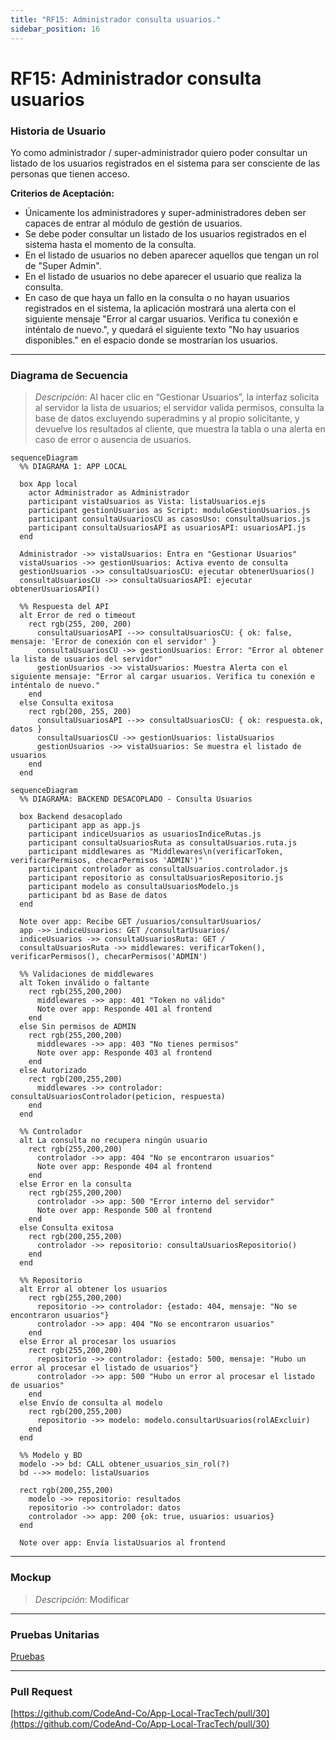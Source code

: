 ```yaml
---
title: "RF15: Administrador consulta usuarios."  
sidebar_position: 16
---
```


# RF15: Administrador consulta usuarios

### Historia de Usuario

Yo como administrador / super-administrador quiero poder consultar un listado de los usuarios registrados en el sistema para ser consciente de las personas que tienen acceso.

  **Criterios de Aceptación:**
  - Únicamente los administradores y super-administradores deben ser capaces de entrar al módulo de gestión de usuarios.
  - Se debe poder consultar un listado de los usuarios registrados en el sistema hasta el momento de la consulta.
  - En el listado de usuarios no deben aparecer aquellos que tengan un rol de "Super Admin".
  - En el listado de usuarios no debe aparecer el usuario que realiza la consulta.
  - En caso de que haya un fallo en la consulta o no hayan usuarios registrados en el sistema, la aplicación mostrará una alerta con el siguiente mensaje "Error al cargar usuarios. Verifica tu conexión e inténtalo de nuevo.", y quedará el siguiente texto "No hay usuarios disponibles." en el espacio donde se mostrarían los usuarios.

---

### Diagrama de Secuencia

> *Descripción*: Al hacer clic en “Gestionar Usuarios”, la interfaz solicita al servidor la lista de usuarios; el servidor valida permisos, consulta la base de datos excluyendo superadmins y al propio solicitante, y devuelve los resultados al cliente, que muestra la tabla o una alerta en caso de error o ausencia de usuarios.

```mermaid
sequenceDiagram
  %% DIAGRAMA 1: APP LOCAL

  box App local
    actor Administrador as Administrador
    participant vistaUsuarios as Vista: listaUsuarios.ejs
    participant gestionUsuarios as Script: moduloGestionUsuarios.js
    participant consultaUsuariosCU as casosUso: consultaUsuarios.js
    participant consultaUsuariosAPI as usuariosAPI: usuariosAPI.js
  end

  Administrador ->> vistaUsuarios: Entra en "Gestionar Usuarios"
  vistaUsuarios ->> gestionUsuarios: Activa evento de consulta
  gestionUsuarios ->> consultaUsuariosCU: ejecutar obtenerUsuarios()
  consultaUsuariosCU ->> consultaUsuariosAPI: ejecutar obtenerUsuariosAPI()

  %% Respuesta del API
  alt Error de red o timeout
    rect rgb(255, 200, 200)
      consultaUsuariosAPI -->> consultaUsuariosCU: { ok: false, mensaje: 'Error de conexión con el servidor' }
      consultaUsuariosCU ->> gestionUsuarios: Error: "Error al obtener la lista de usuarios del servidor"
      gestionUsuarios ->> vistaUsuarios: Muestra Alerta con el siguiente mensaje: "Error al cargar usuarios. Verifica tu conexión e inténtalo de nuevo."
    end
  else Consulta exitosa
    rect rgb(200, 255, 200)
      consultaUsuariosAPI -->> consultaUsuariosCU: { ok: respuesta.ok, datos }
      consultaUsuariosCU ->> gestionUsuarios: listaUsuarios
      gestionUsuarios ->> vistaUsuarios: Se muestra el listado de usuarios
    end
  end
```

```mermaid
sequenceDiagram
  %% DIAGRAMA: BACKEND DESACOPLADO - Consulta Usuarios

  box Backend desacoplado
    participant app as app.js
    participant indiceUsuarios as usuariosIndiceRutas.js
    participant consultaUsuariosRuta as consultaUsuarios.ruta.js
    participant middlewares as "Middlewares\n(verificarToken, verificarPermisos, checarPermisos 'ADMIN')"
    participant controlador as consultaUsuarios.controlador.js
    participant repositorio as consultaUsuariosRepositorio.js
    participant modelo as consultaUsuariosModelo.js
    participant bd as Base de datos
  end

  Note over app: Recibe GET /usuarios/consultarUsuarios/
  app ->> indiceUsuarios: GET /consultarUsuarios/
  indiceUsuarios ->> consultaUsuariosRuta: GET /
  consultaUsuariosRuta ->> middlewares: verificarToken(), verificarPermisos(), checarPermisos('ADMIN')

  %% Validaciones de middlewares
  alt Token inválido o faltante
    rect rgb(255,200,200)
      middlewares ->> app: 401 "Token no válido"
      Note over app: Responde 401 al frontend
    end
  else Sin permisos de ADMIN
    rect rgb(255,200,200)
      middlewares ->> app: 403 "No tienes permisos"
      Note over app: Responde 403 al frontend
    end
  else Autorizado
    rect rgb(200,255,200)
      middlewares ->> controlador: consultaUsuariosControlador(peticion, respuesta)
    end
  end

  %% Controlador
  alt La consulta no recupera ningún usuario
    rect rgb(255,200,200)
      controlador ->> app: 404 "No se encontraron usuarios"
      Note over app: Responde 404 al frontend
    end
  else Error en la consulta
    rect rgb(255,200,200)
      controlador ->> app: 500 "Error interno del servidor"
      Note over app: Responde 500 al frontend
    end
  else Consulta exitosa
    rect rgb(200,255,200)
      controlador ->> repositorio: consultaUsuariosRepositorio()
    end
  end

  %% Repositorio
  alt Error al obtener los usuarios
    rect rgb(255,200,200)
      repositorio ->> controlador: {estado: 404, mensaje: "No se encontraron usuarios"}
      controlador ->> app: 404 "No se encontraron usuarios"
    end
  else Error al procesar los usuarios
    rect rgb(255,200,200)
      repositorio ->> controlador: {estado: 500, mensaje: "Hubo un error al procesar el listado de usuarios"}
      controlador ->> app: 500 "Hubo un error al procesar el listado de usuarios"
    end
  else Envío de consulta al modelo
    rect rgb(200,255,200)
      repositorio ->> modelo: modelo.consultarUsuarios(rolAExcluir)
    end
  end

  %% Modelo y BD
  modelo ->> bd: CALL obtener_usuarios_sin_rol(?)
  bd -->> modelo: listaUsuarios

  rect rgb(200,255,200)
    modelo ->> repositorio: resultados
    repositorio ->> controlador: datos
    controlador ->> app: 200 {ok: true, usuarios: usuarios}
  end

  Note over app: Envía listaUsuarios al frontend
```

---

### Mockup

> *Descripción*: Modificar

---

### Pruebas Unitarias 

[Pruebas](https://docs.google.com/spreadsheets/d/1W-JW32dTsfI22-Yl5LydMhiu-oXHH_xo3hWvK6FHeLw/edit?gid=2140763117#gid=2140763117)

---

### Pull Request

[https://github.com/CodeAnd-Co/App-Local-TracTech/pull/30](https://github.com/CodeAnd-Co/App-Local-TracTech/pull/30)
